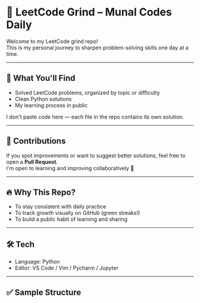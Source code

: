 # 🧠 LeetCode Grind – Munal Codes Daily

Welcome to my LeetCode grind repo!  
This is my personal journey to sharpen problem-solving skills one day at a time.

---

## 📂 What You'll Find

- Solved LeetCode problems, organized by topic or difficulty
- Clean Python solutions
- My learning process in public

I don't paste code here — each file in the repo contains its own solution.

---

## 🧪 Contributions

If you spot improvements or want to suggest better solutions, feel free to open a **Pull Request**.  
I'm open to learning and improving collaboratively 🚀

---

## 🔥 Why This Repo?

- To stay consistent with daily practice
- To track growth visually on GitHub (green streaks!)
- To build a public habit of learning and sharing

---

## 🛠 Tech

- Language: Python
- Editor: VS Code / Vim / Pycharm / Jupyter

---

## ✅ Sample Structure

